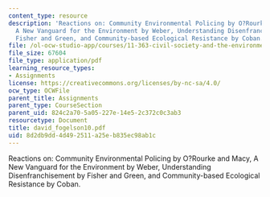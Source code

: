 ```yaml
---
content_type: resource
description: 'Reactions on: Community Environmental Policing by O?Rourke and Macy,
  A New Vanguard for the Environment by Weber, Understanding Disenfranchisement by
  Fisher and Green, and Community-based Ecological Resistance by Coban.'
file: /ol-ocw-studio-app/courses/11-363-civil-society-and-the-environment-spring-2005/8d2db9dd4d492511a25eb835ec98ab1c_david_fogelson10.pdf
file_size: 67604
file_type: application/pdf
learning_resource_types:
- Assignments
license: https://creativecommons.org/licenses/by-nc-sa/4.0/
ocw_type: OCWFile
parent_title: Assignments
parent_type: CourseSection
parent_uid: 824c2a70-5a05-227e-14e5-2c372c0c3ab3
resourcetype: Document
title: david_fogelson10.pdf
uid: 8d2db9dd-4d49-2511-a25e-b835ec98ab1c
---
```

Reactions on: Community Environmental Policing by O?Rourke and Macy, A New Vanguard for the Environment by Weber, Understanding Disenfranchisement by Fisher and Green, and Community-based Ecological Resistance by Coban.